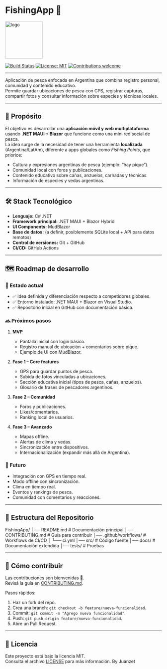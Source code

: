 # FishingApp 🎣
<img src="https://img.icons8.com/color/96/fishing.png" alt="logo" width="120"/>

[![Build Status](https://github.com/Juanzett/FishingApp/actions/workflows/ci.yml/badge.svg)](https://github.com/Juanzett/FishingApp/actions)
[![License: MIT](https://img.shields.io/badge/License-MIT-blue.svg)](LICENSE)
[![Contributions welcome](https://img.shields.io/badge/contributions-welcome-brightgreen.svg)](CONTRIBUTING.md)

---
Aplicación de pesca enfocada en Argentina que combina registro personal, comunidad y contenido educativo.  
Permite guardar ubicaciones de pesca con GPS, registrar capturas, compartir fotos y consultar información sobre especies y técnicas locales.

---

## 🚀 Propósito
El objetivo es desarrollar una **aplicación móvil y web multiplataforma** usando **.NET MAUI + Blazor** que funcione como una mini red social de pesca.  
La idea surge de la necesidad de tener una herramienta **localizada** (Argentina/LatAm), diferente a apps globales como *Fishing Points*, que priorice:
- Cultura y expresiones argentinas de pesca (ejemplo: “hay pique”).
- Comunidad local con foros y publicaciones.
- Contenido educativo sobre cañas, anzuelos, carnadas y técnicas.
- Información de especies y vedas argentinas.

---

## 🛠 Stack Tecnológico
- **Lenguaje:** C# .NET
- **Framework principal:** .NET MAUI + Blazor Hybrid
- **UI Components:** MudBlazor
- **Base de datos:** (a definir, posiblemente SQLite local + API para datos remotos)
- **Control de versiones:** Git + GitHub
- **CI/CD:** GitHub Actions

---

## 🗺️ Roadmap de desarrollo

### 📍 Estado actual
- ✅ Idea definida y diferenciación respecto a competidores globales.
- ✅ Entorno instalado: .NET MAUI + Blazor en Visual Studio.
- ✅ Repositorio inicial en GitHub con documentación básica.

### 🔜 Próximos pasos
1. **MVP**  
   - Pantalla inicial con login básico.  
   - Registro manual de ubicación + comentarios sobre pique.  
   - Ejemplo de UI con MudBlazor.  

2. **Fase 1 – Core features**  
   - GPS para guardar puntos de pesca.  
   - Subida de fotos vinculadas a ubicaciones.  
   - Sección educativa inicial (tipos de pesca, cañas, anzuelos).  
   - Glosario de frases de pescadores argentinos.  

3. **Fase 2 – Comunidad**  
   - Foros y publicaciones.  
   - Likes/comentarios.  
   - Ranking local de usuarios.  

4. **Fase 3 – Avanzado**  
   - Mapas offline.  
   - Alertas de clima y vedas.  
   - Sincronización entre dispositivos.  
   - Internacionalización (expandir más allá de Argentina).  

### 📅 Futuro
- Integración con GPS en tiempo real.
- Modo offline con sincronización.
- Clima en tiempo real.
- Eventos y rankings de pesca.
- Comunidad con comentarios y reacciones.
---
## 📂 Estructura del Repositorio

FishingApp/
│── README.md # Documentación principal
│── CONTRIBUTING.md # Guía para contribuir
│── .github/workflows/ # Workflows de CI/CD
│ └── ci.yml
│── src/ # Código fuente
│── docs/ # Documentación extendida
│── tests/ # Pruebas

---
## 🤝 Cómo contribuir
Las contribuciones son bienvenidas 🎉.  
Revisá la guía en [CONTRIBUTING.md](CONTRIBUTING.md).

Pasos rápidos:
1. Haz un fork del repo.
2. Crea una branch: `git checkout -b feature/nueva-funcionalidad`.
3. Commit: `git commit -m "Agrego nueva funcionalidad"`.
4. Push: `git push origin feature/nueva-funcionalidad`.
5. Abre un Pull Request.
---

## 📌 Licencia
Este proyecto está bajo la licencia MIT.  
Consulta el archivo [LICENSE](LICENSE) para más información.
By Juanzet
